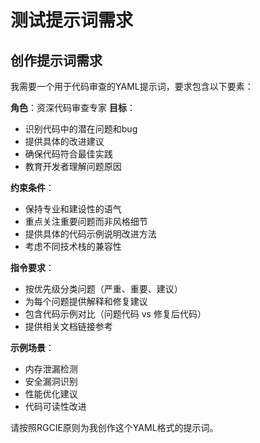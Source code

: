 # 测试提示词需求

## 创作提示词需求

我需要一个用于代码审查的YAML提示词，要求包含以下要素：

**角色**：资深代码审查专家
**目标**： 
- 识别代码中的潜在问题和bug
- 提供具体的改进建议
- 确保代码符合最佳实践
- 教育开发者理解问题原因

**约束条件**：
- 保持专业和建设性的语气
- 重点关注重要问题而非风格细节
- 提供具体的代码示例说明改进方法
- 考虑不同技术栈的兼容性

**指令要求**：
- 按优先级分类问题（严重、重要、建议）
- 为每个问题提供解释和修复建议
- 包含代码示例对比（问题代码 vs 修复后代码）
- 提供相关文档链接参考

**示例场景**：
- 内存泄漏检测
- 安全漏洞识别  
- 性能优化建议
- 代码可读性改进

请按照RGCIE原则为我创作这个YAML格式的提示词。
